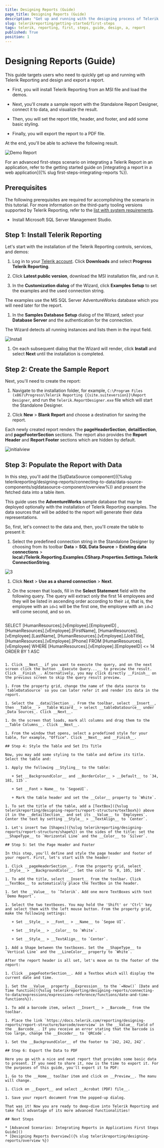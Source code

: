 ```yaml
---
title: Designing Reports (Guide)
page_title: Designing Reports (Guide)
description: "Get up and running with the designing process of Telerik Reporting and learn how to create a report, connect it to data, set its header and footer, add some styling, and export the report to PDF."
slug: telerikreporting/getting-started/first-steps
tags: telerik, reporting, first, steps, guide, design, a, report
published: True
position: 1
---
```


# Designing Reports (Guide) 

This guide targets users who need to quickly get up and running with Telerik Reporting and design and export a report. 

* First, you will install Telerik Reporting from an MSI file and load the demos.

* Next, you'll create a sample report with the Standalone Report Designer, connect it to data, and visualize the result. 

* Then, you will set the report title, header, and footer, and add some basic styling.

* Finally, you will export the report to a PDF file.

At the end, you'll be able to achieve the following result. 

![Demo Report](images/DemoReport.PNG)

For an advanced first-steps scenario on integrating a Telerik Report in an application, refer to the getting started guide on [integrating a report in a web application]({% slug first-steps-integrating-reports %}).

## Prerequisites 

The following prerequisites are required for accomplishing the scenario in this tutorial. For more information on the third-party tooling versions supported by Telerik Reporting, refer to the [list with system requirements](https://www.telerik.com/products/reporting/system-requirements).

* Install Microsoft SQL Server Management Studio.

## Step 1: Install Telerik Reporting

Let's start with the installation of the Telerik Reporting controls, services, and demos:

1. Log in to your [Telerik account](https://www.telerik.com/account). Click __Downloads__ and select __Progress Telerik Reporting__. 

1. Click __Latest public version__, download the MSI installation file, and run it. 

1. In the __Customization dialog__ of the Wizard, click __Examples Setup__ to set the examples and the used connection string. 

  The examples use the MS SQL Server AdventureWorks database which you will need later for the report. 

1. In the __Samples Database Setup__ dialog of the Wizard, select your __Database Server__ and the authentication for the connection. 

  The Wizard detects all running instances and lists them in the input field. 

  ![Install](images/Install.PNG)

1. On each subsequent dialog that the Wizard will render, click __Install__ and select __Next__ until the installation is completed. 

## Step 2: Create the Sample Report

Next, you'll need to create the report:

1. Navigate to the installation folder, for example, `C:\Program Files (x86)\Progress\Telerik Reporting {{site.suiteversion}}\Report Designer`, and run the `Telerik.ReportDesigner.exe` file which will start the Standalone Designer. 

1. Click __New__ > __Blank Report__ and choose a destination for saving the report. 

  Each newly created report renders the __pageHeaderSection__, __detailSection__, and __pageFooterSection__ sections. The report also provides the __Report Header__ and __Report Footer__ sections which are hidden by default. 

  ![initialview](images/initialview.PNG)

## Step 3: Populate the Report with Data

In this step, you'll add the [SqlDataSource component]({%slug telerikreporting/designing-reports/connecting-to-data/data-source-components/sqldatasource-component/overview%}) and present the fetched data into a table item. 

This guide uses the __AdventureWorks__ sample database that may be deployed optionally with the installation of Telerik Reporting examples. The data sources that will be added to the report will generate their data representations. 

So, first, let's connect to the data and, then, you'll create the table to present it:

1. Select the predefined connection string in the Standalone Designer by choosing from its toolbar __Data__ > __SQL Data Source__ > __Existing data connections__ > __local:/Telerik.Reporting.Examples.CSharp.Properties.Settings.TelerikConnectionString__. 

  ![3](images/3.PNG)

1. Click __Next__ > __Use as a shared connection__ > __Next__. 

1. On the screen that loads, fill in the __Select Statement__ field with the following query. The query will extract only the first 14 employees and they will be listed in ascending order according to their `id`, that is, the employee with an `id=1` will be the first one, the employee with an `id=2` will come second, and so on. 
    
	````sql
SELECT
		[HumanResources].[vEmployee].[EmployeeID] ,
		[HumanResources].[vEmployee].[FirstName],
		[HumanResources].[vEmployee].[LastName],
		[HumanResources].[vEmployee].[JobTitle],
		[HumanResources].[vEmployee].[Phone]
	FROM [HumanResources].[vEmployee]
	WHERE [HumanResources].[vEmployee].[EmployeeID] <= 14
	ORDER BY 1 ASC
````

1. Click __Next__ if you want to execute the query, and on the next screen click the button __Execute Query...__ to preview the result. Click __Finish__. Alternatively, you may click directly __Finish__ on the previous screen to skip the query result preview.

1. From the property grid, change the name of the data source to `tableDataSource` so you can later refer it and render its data in the report. 

1. Select the __datailSection__. From the toolbar, select __Insert__, then __Table__ > __Table Wizard__ > select __tableDataSource__ under _Data Sources_. Click __Next__.

1. On the screen that loads, mark all columns and drag them to the __Table Columns__. Click __Next__. 

1. From the window that opens, select a predefined style for your table, for example, "Office". Click __Next__ and __Finish__. 

## Step 4: Style the Table and Set Its Title 

Now, you may add some styling to the table and define its title. Select the table and:

1. Apply the following __Styling__ to the table: 

   + Set __BackgroundColor__ and __BorderColor__ > __Default__ to `34, 181, 115`. 

   + Set __Font > Name__ to `SegoeUI`. 

   + Mark the table header and set the __Color__ property to `White`. 

1. To set the title of the table, add a [TextBox]({%slug telerikreporting/designing-reports/report-structure/textbox%}) above it in the __detailSection__ and set its __Value__ to `Employees`. Center the text by setting __Style__ > __TextAlign__ to `Center`.

1. Let's insert two [Shapes]({%slug telerikreporting/designing-reports/report-structure/shape%}) on the sides of the title: set the __ShapeType__ to `Horizontal Line` and the __Color__ to `Silver`. 

## Step 5: Set the Page Header and Footer

In this step, you'll define and style the page header and footer of your report. First, let's start with the header: 

1. Click __pageHeaderSection__. From the property grid, select __Style__ > __BackgroundColor__. Set the color to `0, 105, 104`. 

1. To add the title, select __Insert__ from the toolbar. Click __TextBox__ to automatically place the TextBox in the header. 

1. Set the __Value__ to `Telerik`. Add one more TextBoxes with text `Demo Report`. 

1. Select the two textboxes. You may hold the 'Shift' or 'Ctrl' key and select them with the left mouse button. From the property grid, make the following settings: 

   + Set __Style__ > __Font__ > __Name__ to `Segoe UI`. 

   + Set __Style__ > __Color__ to `White`. 
   
   + Set __Style__ > __TextAlign__ to `Center`. 

1. Add a Shape between the textboxes. Set the __ShapeType__ to `Vertical Line` and the __LineColor__ property to `White`.

After the report header is all set, let's move on to the footer of the report: 

1. Click __pageFooterSection__. Add a Textbox which will display the current date and time. 

1. Set the __Value__ property __Expression__ to the `=Now()` [Date and Time function]({%slug telerikreporting/designing-reports/connecting-to-data/expressions/expressions-reference/functions/date-and-time-functions%}). 

1. To add a barcode item, select __Insert__ > __Barcode__ from the toolbar. 

1. Place the link `https://docs.telerik.com/reporting/designing-reports/report-structure/barcode/overview` in the __Value__ field of the __Barcode__. If you receive an error stating that the barcode is too large, change the __Encoder__ to `QRCode`.

1. Set the __BackgroundColor__ of the footer to `242, 242, 242`. 

## Step 6: Export the Data to PDF

Here you go with a nice and neat report that provides some basic data to present. If you need to share it, now is the time to export it. For the purposes of this guide, you'll export it to PDF: 

1. Go to the __Home__ toolbar item and click on __Preview__. The manu will change.

1. Click on __Export__ and select __Acrobat (PDF) file__.

1. Save your report document from the popped-up dialog.

That was it! Now you are ready to deep-dive into Telerik Reporting and take full advantage of its more advanced functionalities!

## Next Steps

* [Advanced Scenarios: Integrating Reports in Applications First Steps Guide]()
* [Designing Reports Overview]({% slug telerikreporting/designing-reports/overview %})

